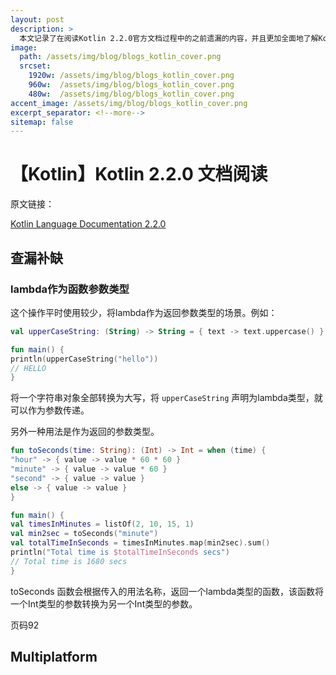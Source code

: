 ```yaml
---
layout: post
description: > 
  本文记录了在阅读Kotlin 2.2.0官方文档过程中的之前遗漏的内容，并且更加全面地了解Kotlin编译器的跨平台相关内容
image: 
  path: /assets/img/blog/blogs_kotlin_cover.png
  srcset: 
    1920w: /assets/img/blog/blogs_kotlin_cover.png
    960w:  /assets/img/blog/blogs_kotlin_cover.png
    480w:  /assets/img/blog/blogs_kotlin_cover.png
accent_image: /assets/img/blog/blogs_kotlin_cover.png
excerpt_separator: <!--more-->
sitemap: false
---
```

# 【Kotlin】Kotlin 2.2.0 文档阅读
原文链接：

[Kotlin Language Documentation 2.2.0](https://kotlinlang.org/docs/kotlin-reference.pdf)

## 查漏补缺
### lambda作为函数参数类型
这个操作平时使用较少，将lambda作为返回参数类型的场景。例如：

```kotlin
val upperCaseString: (String) -> String = { text -> text.uppercase() }

fun main() {
println(upperCaseString("hello"))
// HELLO
}
```

将一个字符串对象全部转换为大写，将 `upperCaseString` 声明为lambda类型，就可以作为参数传递。

另外一种用法是作为返回的参数类型。

```kotlin
fun toSeconds(time: String): (Int) -> Int = when (time) {
"hour" -> { value -> value * 60 * 60 }
"minute" -> { value -> value * 60 }
"second" -> { value -> value }
else -> { value -> value }
}

fun main() {
val timesInMinutes = listOf(2, 10, 15, 1)
val min2sec = toSeconds("minute")
val totalTimeInSeconds = timesInMinutes.map(min2sec).sum()
println("Total time is $totalTimeInSeconds secs")
// Total time is 1680 secs
}
```

toSeconds 函数会根据传入的用法名称，返回一个lambda类型的函数，该函数将一个Int类型的参数转换为另一个Int类型的参数。

页码92

## Multiplatform
